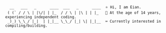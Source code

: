 ```
  __   ___   _      ____  ___   _      ____  ⭐ Hi, I am Eian.
 ( (` / / \ | |\/| | |_  / / \ | |\ | | |_   👦 At the age of 14 years, experiencing independent coding.
 _)_) \_\_/ |_|  | |_|__ \_\_/ |_| \| |_|__  ⌨️ Currently interested in compiling/building.
```
<!---
ImEianLee/ImEianLee is a ✨ special ✨ repository because its `README.md` (this file) appears on your GitHub profile.
You can click the Preview link to take a look at your changes.
--->
